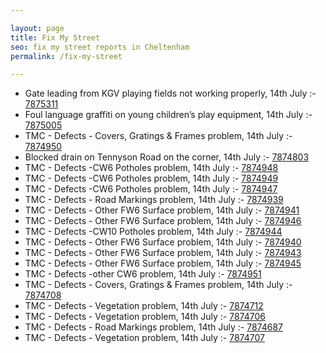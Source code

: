 ```yaml
---

layout: page
title: Fix My Street
seo: fix my street reports in Cheltenham
permalink: /fix-my-street

---
```


<!-- fix_marker starts -->

- Gate leading from KGV playing fields not working properly, 14th July :- [7875311](https://www.fixmystreet.com/report/7875311)
- Foul language graffiti on young children’s play equipment, 14th July :- [7875005](https://www.fixmystreet.com/report/7875005)
- TMC - Defects - Covers, Gratings & Frames problem, 14th July :- [7874950](https://www.fixmystreet.com/report/7874950)
- Blocked drain on Tennyson Road on the corner, 14th July :- [7874803](https://www.fixmystreet.com/report/7874803)
- TMC - Defects -CW6 Potholes  problem, 14th July :- [7874948](https://www.fixmystreet.com/report/7874948)
- TMC - Defects -CW6 Potholes  problem, 14th July :- [7874949](https://www.fixmystreet.com/report/7874949)
- TMC - Defects -CW6 Potholes  problem, 14th July :- [7874947](https://www.fixmystreet.com/report/7874947)
- TMC - Defects - Road Markings problem, 14th July :- [7874939](https://www.fixmystreet.com/report/7874939)
- TMC - Defects - Other FW6  Surface problem, 14th July :- [7874941](https://www.fixmystreet.com/report/7874941)
- TMC - Defects - Other FW6  Surface problem, 14th July :- [7874946](https://www.fixmystreet.com/report/7874946)
- TMC - Defects -CW10 Potholes problem, 14th July :- [7874944](https://www.fixmystreet.com/report/7874944)
- TMC - Defects - Other FW6  Surface problem, 14th July :- [7874940](https://www.fixmystreet.com/report/7874940)
- TMC - Defects - Other FW6  Surface problem, 14th July :- [7874943](https://www.fixmystreet.com/report/7874943)
- TMC - Defects - Other FW6  Surface problem, 14th July :- [7874945](https://www.fixmystreet.com/report/7874945)
- TMC - Defects -other CW6 problem, 14th July :- [7874951](https://www.fixmystreet.com/report/7874951)
- TMC - Defects - Covers, Gratings & Frames problem, 14th July :- [7874708](https://www.fixmystreet.com/report/7874708)
- TMC - Defects - Vegetation problem, 14th July :- [7874712](https://www.fixmystreet.com/report/7874712)
- TMC - Defects - Vegetation problem, 14th July :- [7874706](https://www.fixmystreet.com/report/7874706)
- TMC - Defects - Road Markings problem, 14th July :- [7874687](https://www.fixmystreet.com/report/7874687)
- TMC - Defects - Vegetation problem, 14th July :- [7874707](https://www.fixmystreet.com/report/7874707)

<!-- fix_marker ends -->